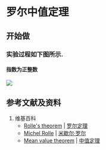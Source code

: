 # 罗尔中值定理

## 开始做

### 实验过程如下图所示.

#### 指数为正整数

![](/images/微分/微分中值定理和导数的应用/罗尔中值定理/1a1.jpg)

## 参考文献及资料

1. 维基百科
	- [Rolle's theorem](https://en.wikipedia.org/wiki/Rolle%27s_theorem) | [罗尔定理](https://zh.wikipedia.org/wiki/罗尔定理) 
	- [Michel Rolle](https://en.wikipedia.org/wiki/Michel_Rolle) | [米歇尔·罗尔](https://zh.wikipedia.org/wiki/米歇尔·罗尔) 
	- [Mean value theorem](https://en.wikipedia.org/wiki/Mean_value_theorem) | [中值定理](https://zh.wikipedia.org/wiki/中值定理) 